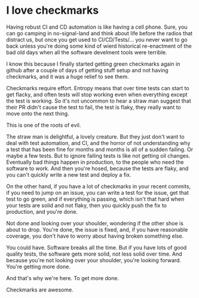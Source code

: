 # I love checkmarks

Having robust CI and CD automation is like having a cell phone. Sure, you can go camping in no-signal-land and think about life before the radios that distract us, but once you get used to CI/CD/Tests/... you never want to go back unless you're doing some kind of wierd historical re-enactment of the bad old days when all the software develment tools were terrible.

I know this because I finally started getting green checkmarks again in github after a couple of days of getting stuff setup and not having checkmarks, and it was a huge relief to see them.

Checkmarks require effort. Entropy means that over time tests can start to get flacky, and often tests will stop working even when everything except the test is working. So it's not uncommon to hear a straw man suggest that their PR didn't cause the test to fail, the test is flaky, they really want to move onto the next thing.

This is one of the roots of evil.

The straw man is delightful, a lovely creature. But they just don't want to deal with test automation, and CI, and the horror of not understanding why a test that has been fine for months and months is all of a sudden failing. Or maybe a few tests. But to ignore failing tests is like not getting oil changes. Eventually bad things happen in production, to the people who need the software to work. And then you're hosed, because the tests are flaky, and you can't quickly write a new test and deploy a fix.

On the other hand, if you have a lot of checkmarks in your recent commits, if you need to jump on an issue, you can write a test for the issue, get that test to go green, and if everything is passing, which isn't that hard when your tests are solid and not flaky, then you quickly push the fix to production, and you're done.

Not done and looking over your shoulder, wondering if the other shoe is about to drop. You're done, the issue is fixed, and, if you have reasonable coverage, you don't have to worry about having broken something else.

You could have. Software breaks all the time. But if you have lots of good quality tests, the software gets more solid, not less solid over time. And because you're not looking over your shoulder, you're looking forward. You're getting more done.

And that's why we're here. To get more done.

Checkmarks are awesome.
